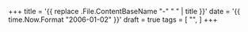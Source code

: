 +++
title = '{{ replace .File.ContentBaseName "-" " " | title }}'
date = '{{ time.Now.Format "2006-01-02" }}'
draft = true
tags = [
    "",
]
+++
